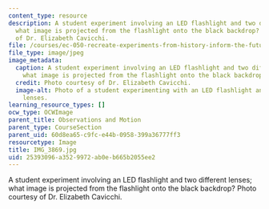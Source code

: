```yaml
---
content_type: resource
description: A student experiment involving an LED flashlight and two different lenses;
  what image is projected from the flashlight onto the black backdrop? Photo courtesy
  of Dr. Elizabeth Cavicchi.
file: /courses/ec-050-recreate-experiments-from-history-inform-the-future-from-the-past-galileo-january-iap-2010/25393096a3529972ab0eb665b2055ee2_IMG_3869.jpg
file_type: image/jpeg
image_metadata:
  caption: A student experiment involving an LED flashlight and two different lenses;
    what image is projected from the flashlight onto the black backdrop?
  credit: Photo courtesy of Dr. Elizabeth Cavicchi.
  image-alt: Photo of a student experimenting with an LED flashlight and two different
    lenses.
learning_resource_types: []
ocw_type: OCWImage
parent_title: Observations and Motion
parent_type: CourseSection
parent_uid: 60d8ea65-c9fc-e44b-0958-399a36777ff3
resourcetype: Image
title: IMG_3869.jpg
uid: 25393096-a352-9972-ab0e-b665b2055ee2
---
```

A student experiment involving an LED flashlight and two different lenses; what image is projected from the flashlight onto the black backdrop? Photo courtesy of Dr. Elizabeth Cavicchi.


